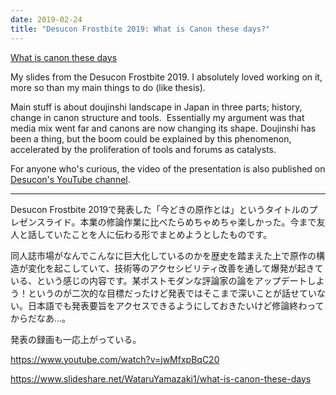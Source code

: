 ```yaml
---
date: 2019-02-24
title: "Desucon Frostbite 2019: What is Canon these days?"
---
```


[What is canon these days](https://walterinsect.files.wordpress.com/2019/02/what-is-canon-these-days.pdf "What is canon these days")

My slides from the Desucon Frostbite 2019. I absolutely loved working on it, more so than my main things to do (like thesis).

Main stuff is about doujinshi landscape in Japan in three parts; history, change in canon structure and tools.  Essentially my argument was that media mix went far and canons are now changing its shape. Doujinshi has been a thing, but the boom could be explained by this phenomenon, accelerated by the proliferation of tools and forums as catalysts.

For anyone who's curious, the video of the presentation is also published on [Desucon's YouTube channel](https://www.youtube.com/watch?v=jwMfxpBqC20).

------------------------------------------------------------------------

Desucon Frostbite 2019で発表した「今どきの原作とは」というタイトルのプレゼンスライド。本業の修論作業に比べたらめちゃめちゃ楽しかった。今まで友人と話していたことを人に伝わる形でまとめようとしたものです。

同人誌市場がなんでこんなに巨大化しているのかを歴史を踏まえた上で原作の構造が変化を起こしていて、技術等のアクセシビリティ改善を通して爆発が起きている、という感じの内容です。某ポストモダンな評論家の論をアップデートしよう！というのが二次的な目標だったけど発表ではそこまで深いことが話せていない。日本語でも発表要旨をアクセスできるようにしておきたいけど修論終わってからだなあ...。

発表の録画も一応上がっている。

https://www.youtube.com/watch?v=jwMfxpBqC20

https://www.slideshare.net/WataruYamazaki1/what-is-canon-these-days
